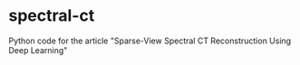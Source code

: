# spectral-ct
Python code for the article "Sparse-View Spectral CT Reconstruction Using Deep Learning"
